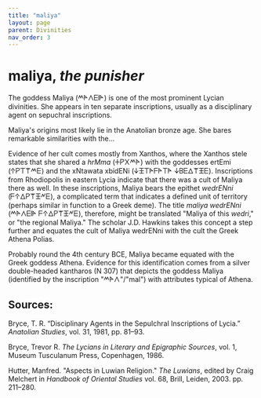 ```yaml
---
title: "maliya"
layout: page
parent: Divinities
nav_order: 3
---
```


# maliya, *the punisher*

The goddess Maliya (𐊎𐊀𐊍𐊆𐊊𐊀) is one of the most prominent Lycian divinities. She appears in ten separate inscriptions, usually as a disciplinary agent on sepuchral inscriptions.

Maliya's origins most likely lie in the Anatolian bronze age. She bares remarkable similarities with the...

Evidence of her cult comes mostly from Xanthos, where the Xanthos stele states that she shared a *hrMma* (𐊛𐊕𐊐𐊎𐊀) with the goddesses ertEmi (𐊁𐊕𐊗𐊚𐊎𐊆) and the xNtawata xbidENi (𐊜𐊑𐊗𐊀𐊇𐊀𐊗𐊀 𐊜𐊂𐊆𐊅𐊚𐊑𐊆). Inscriptions from Rhodiopolis in eastern Lycia indicate that there was a cult of Maliya there as well. In these inscriptions, Maliya bears the epithet *wedrENni* (𐊇𐊁𐊅𐊕𐊚𐊑𐊏𐊆), a complicated term that indicates a defined unit of territory (perhaps similar in function to a Greek deme). The title *maliya wedrENni* (𐊎𐊀𐊍𐊆𐊊𐊀 𐊇𐊁𐊅𐊕𐊚𐊑𐊏𐊆), therefore, might be translated "Maliya of this *wedri*," or "the regional Maliya." The scholar J.D. Hawkins takes this concept a step further and equates the cult of Maliya wedrENni with the cult the Greek Athena Polias.

Probably round the 4th century BCE, Maliya became equated with the Greek goddess Athena. Evidence for this identification comes from a silver double-headed kantharos (N 307) that depicts the goddess Maliya (identified by the inscription "𐊎𐊀𐊍"/"mal") with attributes typical of Athena. 


## Sources: 
Bryce, T. R. “Disciplinary Agents in the Sepulchral Inscriptions of Lycia.” *Anatolian Studies*, vol. 31, 1981, pp. 81–93.

Bryce, Trevor R. *The Lycians in Literary and Epigraphic Sources*, vol. 1, Museum Tusculanum Press, Copenhagen, 1986.

Hutter, Manfred. "Aspects in Luwian Religion." *The Luwians*, edited by Craig Melchert in *Handbook of Oriental Studies* vol. 68, Brill, Leiden, 2003. pp. 211–280.